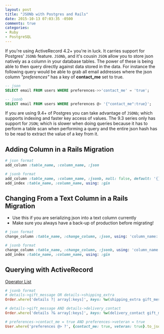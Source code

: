 ```yaml
---
layout: post
title: "JSONb with Postgres and Rails"
date: 2015-10-13 07:03:35 -0500
comments: true
categories: 
- Ruby
- PostgreSQL
---
```

If you're using ActiveRecord 4.2+ you're in luck.  It carries support for
Postgres' `JSONb` feature.  `JSONb`, and it's cousin `JSON` allow you to
store json natively as a column in your database tables.  The power of these
is being able to then query directly against data stored in the data.  For
instance the following query would be able to grab all email addresses where the
json column _"preferences"_ has a key of **contact_me** set to true.

``` sql
-- json
SELECT email FROM users WHERE preferences->>'contact_me' = 'true';

-- jsonb
SELECT email FROM users WHERE preferences @> '{"contact_me":true}';
```

<!-- more -->

If you are using 9.4+ of Postgres you can take advantage of `JSONb`; which
supports indexing and faster key access of values.  The 9.3 series only has
support for `JSON`; which is slower when doing queries because it has to perform
a table scan when performing a query and the entire json hash has to be read to
extract the value of a key from it.

## Adding Column in a Rails Migration

``` ruby
# json format
add_column :table_name, :column_name, :json

# jsonb format
add_column :table_name, :column_name, :jsonb, null: false, default: '{}'
add_index :table_name, :column_name, using: :gin
```

## Changing From a Text Column in a Rails Migration

* Use this if you are serializing json into a text column currently
* Make sure you always have a back-up of production before migrating!

``` ruby
# json format
change_column :table_name, :change_column, :json, using: 'column_name::json'

# jsonb format
change_column :table_name, :change_column, :jsonb, using: 'column_name::jsonb'
add_index :table_name, :column_name, using: :gin
```

## Querying with ActiveRecord

[Operator List](http://www.postgresql.org/docs/9.4/static/functions-json.html)

``` ruby
# jsonb format
# details->gift_message OR details->shipping_extra
Order.where('details ?| array[:keys]', keys: %w(shipping_extra gift_message))

# details->gift_message AND details->delivery_contact
Order.where('details ?& array[:keys]', keys: %w(delivery_contact gift_message))

# preferences->contact_me = true AND preferences->veteran = true
User.where('preferences @> ?', {contact_me: true, veteran: true}.to_json)
```
